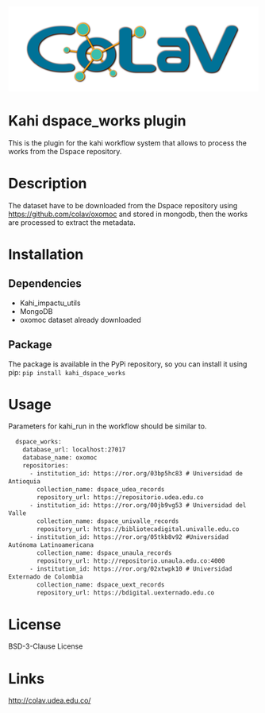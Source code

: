 <center><img src="https://raw.githubusercontent.com/colav/colav.github.io/master/img/Logo.png"/></center>

# Kahi dspace_works plugin 
This is the plugin for the kahi workflow system that allows to process the works from the Dspace repository.


# Description
The dataset have to be downloaded from the Dspace repository using https://github.com/colav/oxomoc and stored in mongodb, 
then the works are processed to extract the metadata.

# Installation

## Dependencies
- Kahi_impactu_utils
- MongoDB
- oxomoc dataset already downloaded

## Package
The package is available in the PyPi repository, so you can install it using pip:
`pip install kahi_dspace_works`


# Usage
Parameters for kahi_run in the workflow should be similar to.

```
  dspace_works:
    database_url: localhost:27017
    database_name: oxomoc
    repositories:
      - institution_id: https://ror.org/03bp5hc83 # Universidad de Antioquia
        collection_name: dspace_udea_records
        repository_url: https://repositorio.udea.edu.co
      - institution_id: https://ror.org/00jb9vg53 # Universidad del Valle
        collection_name: dspace_univalle_records
        repository_url: https://bibliotecadigital.univalle.edu.co
      - institution_id: https://ror.org/05tkb8v92 #Universidad Autónoma Latinoamericana
        collection_name: dspace_unaula_records
        repository_url: http://repositorio.unaula.edu.co:4000
      - institution_id: https://ror.org/02xtwpk10 # Universidad Externado de Colombia
        collection_name: dspace_uext_records
        repository_url: https://bdigital.uexternado.edu.co
```


# License
BSD-3-Clause License 

# Links
http://colav.udea.edu.co/



